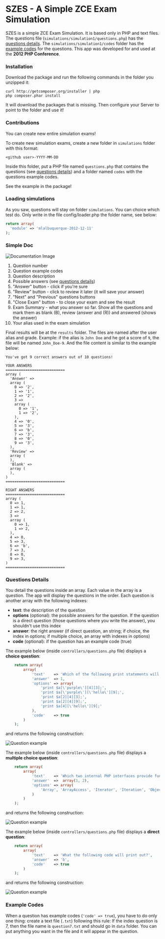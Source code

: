 # SZES - A Simple ZCE Exam Simulation

SZES is a simple ZCE Exam Simulation. It is based only in PHP and text files.
The questions file (`simulations/simulation1/questions.php`) has the [questions details](#Questions).
The `simulations/simulation1/codes` folder has the [example codes](#Codes) for the questions.
This app was developed for and used at the **2012 PHP Conference**.

### Installation

Download the package and run the following commands in the folder you unzipped it:

    curl http://getcomposer.org/installer | php
    php composer.phar install

It will download the packages that is missing.
Then configure your Server to point to the folder and use it!

### Contributions

You can create new entire simulation exams!

To create new simulation exams, create a new folder in `simulations` folder with this format:

    <github user>-YYYY-MM-DD
    
Inside this folder, put a PHP file named `questions.php` that contains the questions (see [questions details](#Questions)) and a folder named `codes` with the questions example codes.

See the example in the package!

### Loading simulations

As you saw, questions will stay on folder `simulations`. You can choice which test do. Only write in the file config/loader.php the folder name, see below: 

```php
return array(
  'module' => 'mlalbuquerque-2012-12-11'
);
```  

### Simple Doc

![Documentation Image](https://raw.github.com/mlalbuquerque/SZES/master/web/images/doc.png)

1. Question number
2. Question example codes
3. Question description
4. Possible answers (see [questions details](#Questions))
5. "Answer" button - click if you're sure
6. "Review" button - click to review it later (it will save your answer)
7. "Next" and "Previous" questions buttons
8. "Close Exam" button - to close your exam and see the result
9. Exam Summary - what you answer so far. Show all the questions and mark them as blank (B), review (answer and (R)) and answered (shows the answer)
10. Your alias used in the exam simulation

Final results will be at the `results` folder. The files are named after the user alias and grade.
Example: if the alias is `John Doe` and he got a score of `9`, the file will be named `John_Doe-9`.
And the file content is similar to the example below:

    You've got 9 correct answers out of 10 questions!

    YOUR ANSWERS
    ===========================
    array (
      'Answer' => 
      array (
        0 => '2',
        1 => '1',
        2 => '2',
        3 => 
        array (
          0 => '1',
          1 => '2',
        ),
        4 => '0',
        5 => '3',
        6 => 'b',
        7 => '3',
        8 => '0',
        9 => '3',
      ),
      'Review' => 
      array (
      ),
      'Blank' => 
      array (
      ),
    )
    ===========================

    RIGHT ANSWERS
    ===========================
    array (
      0 => 1,
      1 => 1,
      2 => 2,
      3 => 
      array (
        0 => 1,
        1 => 2,
      ),
      4 => 0,
      5 => 3,
      6 => 'b',
      7 => 3,
      8 => 0,
      9 => 3,
    )
    ===========================

### <a name="Questions">Questions Details</a>

You detail the questions inside an array. Each value in the array is a question.
The app will display the questions in the order. Each question is another array with the following indexes:

* **text**: the description of the question
* **options** (optional): the possible answers for the question. If the question is a direct question (those questions where you write the answer), you shouldn't use this index
* **answer**: the right answer (if direct question, an string; if choice, the index in options; if multiple choice, an array with indexes in options)
* **code** (optional): if the question has an example code (true)

The example below (inside `controllers/questions.php` file) displays a **choice question**:

```php
    return array(
        array(
            'text'    => 'Which of the following print statements will output the string “correct”?',
            'answer'  => 1,
            'options' => array(
                'print $a[\'purple\'][4][3];',
                'print $a[\'purple\'][\'hello\'][9];',
                'print $a[2][4][3];',
                'print $a[2][4][9];',
                'print $a[4][\'hello\'][9];'
            ),
            'code'    => true
        )
    );
```

and returns the following construction:

![Question example](https://raw.github.com/mlalbuquerque/SZES/master/web/images/question-choice.png)

The example below (inside `controllers/questions.php` file) displays a **multiple choice question**:

```php
    return array(
        array(
            'text'    => 'Which two internal PHP interfaces provide functionality which allow you to treat an object like an array? (Choose 2)',
            'answer'  =>  array(1, 2),
            'options' => array(
                'Array', 'ArrayAccess', 'Iterator', 'Iteration', 'ObjectArray'
            )
        )
    );
```

and returns the following construction:

![Question example](https://raw.github.com/mlalbuquerque/SZES/master/web/images/question-multiple-choice.png)

The example below (inside `controllers/questions.php` file) displays a **direct question**:

```php
    return array(
        array(
            'text'    => 'What the following code will print out?',
            'answer'  => 'b',
            'code'    => true
        )
    );
```

and returns the following construction:

![Question example](https://raw.github.com/mlalbuquerque/SZES/master/web/images/question-direct.png)

### <a name="Codes">Example Codes</a>

When a question has example codes (`'code' => true`), you have to do only one thing: create a text file (`.txt`) following this rule:
If the index question is 7, then the file name is `question7.txt` and should go in `data` folder. You can put anything you want in the file and it will appear in the question.
